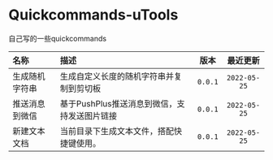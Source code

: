 # Quickcommands-uTools

自己写的一些quickcommands

| 名称           | 描述                                         | 版本  |  最近更新  |
| :------------- | :------------------------------------------- | :---: | :--------: |
| 生成随机字符串 | 生成自定义长度的随机字符串并复制到剪切板     | `0.0.1` | `2022-05-25` |
| 推送消息到微信 | 基于PushPlus推送消息到微信，支持发送图片链接 | `0.0.1` | `2022-05-25` |
| 新建文本文档   | 当前目录下生成文本文件，搭配快捷键使用。     | `0.0.1` | `2022-05-25` |

